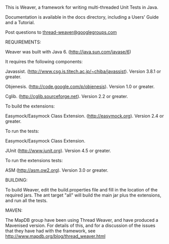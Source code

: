 This is Weaver, a framework for writing multi-threaded Unit Tests in
Java.

Documentation is available in the docs directory, including a Users'
Guide and a Tutorial.

Post questions to thread-weaver@googlegroups.com

REQUIREMENTS:

Weaver was built with Java 6. (http://java.sun.com/javase/6)

It requires the following components:

 Javassist. (http://www.csg.is.titech.ac.jp/~chiba/javassist). Version 3.8.1 or greater.

 Objenesis. (http://code.google.com/p/objenesis). Version 1.0 or greater.

 Cglib. (http://cglib.sourceforge.net). Version 2.2 or greater.

To build the extensions:

 Easymock/Easymock Class Extension. (http://easymock.org). Version 2.4 or greater.

To run the tests:

 Easymock/Easymock Class Extension.

 JUnit (http://www.junit.org). Version 4.5 or greater.

To run the extensions tests:

 ASM (http://asm.ow2.org). Version 3.0 or greater.

BUILDING:

To build Weaver, edit the build.properties file and fill in the
location of the required jars. The ant target "all" will build the
main jar plus the extensions, and run all the tests.

MAVEN:

The MapDB group have been using Thread Weaver, and have produced a 
Mavenised version. For details of this, and for a discussion of the
issues that they have had with the framework, see 
http://www.mapdb.org/blog/thread_weaver.html

